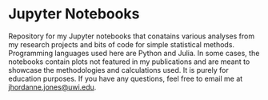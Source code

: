 # Jupyter Notebooks

Repository for my Jupyter notebooks that conatains various analyses from my research projects and bits of code for simple statistical methods. Programming languages used here are Python and Julia. In some cases, the notebooks contain plots not featured in my publications and are meant to showcase the methodologies and calculations used. It is purely for education purposes. If you have any questions, feel free to email me at jhordanne.jones@uwi.edu.

